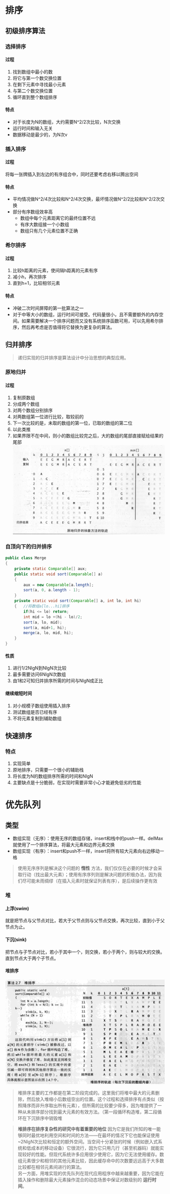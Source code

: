 # 排序
## 初级排序算法
### 选择排序
#### 过程
1. 找到数组中最小的数
2. 将它与第一个数交换位置
3. 在剩下元素中寻找最小元素
4. 与第二个数交换位置
5. 循环直到整个数组排序
#### 特点
* 对于长度为N的数组，大约需要N^2/2次比较，N次交换
* 运行时间和输入无关
* 数据移动是最少的，为N次v
### 插入排序
#### 过程
将每一张牌插入到左边的有序组合中，同时还要考虑右移以腾出空间
#### 特点
* 平均情况做N^2/4次比较和N^2/4次交换，最坏情况做N^2/2比较和N^2/2次交换
* 部分有序数组效率高
    * 数组中每个元素距离它的最终位置不远
    * 有序大数组接一个小数组
    * 数组只有几个元素位置不正确
### 希尔排序
#### 过程
1. 比较h距离的元素，使间隔h距离的元素有序
2. 减小h，再次排序
3. 直到h=1，比较相邻元素
#### 特点
* 冲破二次时间屏障的第一批算法之一
* 对于中等大小的数组，运行时间可接受。代码量很小，且不需要额外的内存空间。如果需要解决一个排序问题而又没有系统排序函数可用，可以先用希尔排序，然后再考虑是否值得将它替换为更复杂的算法。
## 归并排序
> 递归实现的归并排序是算法设计中分治思想的典型应用。
### 原地归并
#### 过程
1. 复制原数组
2. 分成两个数组
3. 对两个数组分别排序
4. 对两数组第一位进行比较，取较前的
5. 下一次比较的是，未取的数组的第一位，已取的数组的第二位
6. 以此类推
7. 如果界限不在中间，则小的数组比较完之后，大的数组的尾部直接赋给结果的尾部
![原地归并](原地归并.png)
### 自顶向下的归并排序
```Java
public class Merge
{
    private static Comparable[] aux;
    public static void sort(Comparable[] a)
    {
        aux = new Comparable[a.length];
        sort(a, 0, a.length - 1);
    }
    private static void sort(Comparable[] a, int lo, int hi)
    {   //将数组a[lo...hi]排序
        if(hi <= lo) return;
        int mid = lo +(hi - lo)/2;
        sort(a, lo, mid);
        sort(a, mid+1, hi);
        merge(a, lo, mid, hi);
    }
}
```
#### 性质
1. 进行1/2NlgN到NlgN次比较
2. 最多需要访问6NlgN次数组
3. 由1和2可知归并排序所需的时间与NlgN成正比
#### 继续缩短时间
1. 对小规模子数组使用插入排序
2. 测试数组是否已经有序
3. 不将元素复制到辅助数组
## 快速排序
### 特点
1. 实现简单
2. 原地排序，只需要一个很小的辅助栈
3. 将长度为N的数组排序所需的时间和NlgN
4. 主要缺点是十分脆弱，在实现时需要非常小心才能避免低劣的性能
# 优先队列
## 类型
* 数组实现（无序）：使用无序的数组存储，insert和栈中的push一样。delMax就使用了一个排序算法，将最大元素和边界元素交换
* 数组实现（有序）：insert和push不一样，insert将所有较大元素向右边移动一格

> 使用无序序列是解决这个问题的 **惰性** 方法，我们仅仅在必要的时候才会采取行动（找出最大元素）；使用有序序列则是解决问题的积极办法，因为我们尽可能未雨绸缪（在插入元素时就保证列表有序），是后续操作更有效
### 堆
#### 上浮(swim)
就是把节点与父节点对比，若大于父节点则与父节点交换，再次比较，直到小于父节点为止。
#### 下沉(sink)
把节点与子节点对比，若小于其中一个，则交换，若小于两个，则与较大的交换。直到节点大于两个子节点。
#### 堆排序
![堆排序](堆排序.png)
> 堆排序主要的工作都是在第二阶段完成的。这里我们将堆中最大的元素删除，然后放入堆缩小后数组空出的位置。这个过程和选择排序有点类似（按照降序而非升序取出所有元素），但所需的比较要少得多，因为堆提供了一种从未排序部分找到最大元素的有效方法。（第一段循环构造堆，第二段循环在下沉排序中销毁堆

> **堆排序在排序复杂性的研究中有着重要的地位** 因为它是我们所知的唯一能够同时最优地利用空间和时间的方法——在最坏的情况下它也能保证使用~2NlgN次比较和恒定的额外空间。当空间十分紧张的时候（例如嵌入式系统和低成本的移动设备）它很流行，因为它只用几行（甚至机器码）就能实现较好的性能。但现代系统许多应用很少使用它，因为它无法使用缓存。数组元素很少和相邻的其他元素比较，因此缓存命中的次数要远远高于大多数比较都在相邻元素间进行的算法。</br>
另一方面，用堆实现的优先队列在现代应用程序中越来越重要，因为它能在插入操作和删除最大元素操作混合的动态场景中保证对数级别的 **运行时间**。
